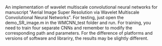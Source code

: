 An implementation of wavelet multiscale convolutional neural networks for manuscript "Aerial Image Super Resolution via Wavelet Multiscale Convolutional Neural Networks".
For testing, just open the demo_SR_image.m in the WMCNN_test folder and run.
For training, you need to train four separate CNNs and remember to modify the corresponding path and parameters. For the difference of platforms and versions of software and librariry, the results may be slightly different. 
